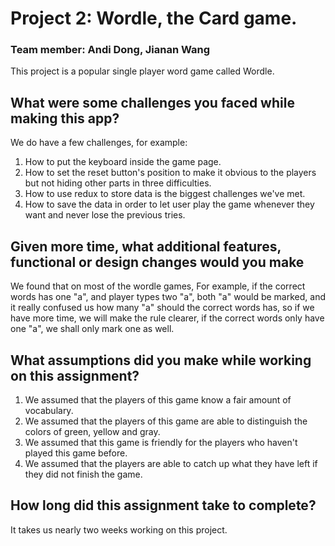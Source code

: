 # Project 2: Wordle, the Card game.
### Team member: Andi Dong, Jianan Wang

This project is a popular single player word game called Wordle.

## What were some challenges you faced while making this app?

We do have a few challenges, for example:
1. How to put the keyboard inside the game page.
2. How to set the reset button's position to make it obvious to the players but not hiding other parts in three difficulties.
3. How to use redux to store data is the biggest challenges we've met.
4. How to save the data in order to let user play the game whenever they want and never lose the previous tries.

## Given more time, what additional features, functional or design changes would you make

We found that on most of the wordle games, For example, if the correct words has one "a", and player types two "a", both "a" would be marked, and it really confused us how many "a" should the correct words has, so if we have more time, we will make the rule clearer, if the correct words only have one "a", we shall only mark one as well.

## What assumptions did you make while working on this assignment?
1. We assumed that the players of this game know a fair amount of vocabulary.
2. We assumed that the players of this game are able to distinguish the colors of green, yellow and gray.
3. We assumed that this game is friendly for the players who haven't played this game before.
4. We assumed that the players are able to catch up what they have left if they did not finish the game.

## How long did this assignment take to complete?

It takes us nearly two weeks working on this project.
